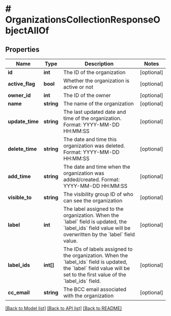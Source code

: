 # # OrganizationsCollectionResponseObjectAllOf

## Properties

Name | Type | Description | Notes
------------ | ------------- | ------------- | -------------
**id** | **int** | The ID of the organization | [optional]
**active_flag** | **bool** | Whether the organization is active or not | [optional]
**owner_id** | **int** | The ID of the owner | [optional]
**name** | **string** | The name of the organization | [optional]
**update_time** | **string** | The last updated date and time of the organization. Format: YYYY-MM-DD HH:MM:SS | [optional]
**delete_time** | **string** | The date and time this organization was deleted. Format: YYYY-MM-DD HH:MM:SS | [optional]
**add_time** | **string** | The date and time when the organization was added/created. Format: YYYY-MM-DD HH:MM:SS | [optional]
**visible_to** | **string** | The visibility group ID of who can see the organization | [optional]
**label** | **int** | The label assigned to the organization. When the &#x60;label&#x60; field is updated, the &#x60;label_ids&#x60; field value will be overwritten by the &#x60;label&#x60; field value. | [optional]
**label_ids** | **int[]** | The IDs of labels assigned to the organization. When the &#x60;label_ids&#x60; field is updated, the &#x60;label&#x60; field value will be set to the first value of the &#x60;label_ids&#x60; field. | [optional]
**cc_email** | **string** | The BCC email associated with the organization | [optional]

[[Back to Model list]](../README.md#documentation-for-models) [[Back to API list]](../README.md#documentation-for-api-endpoints) [[Back to README]](../README.md)
